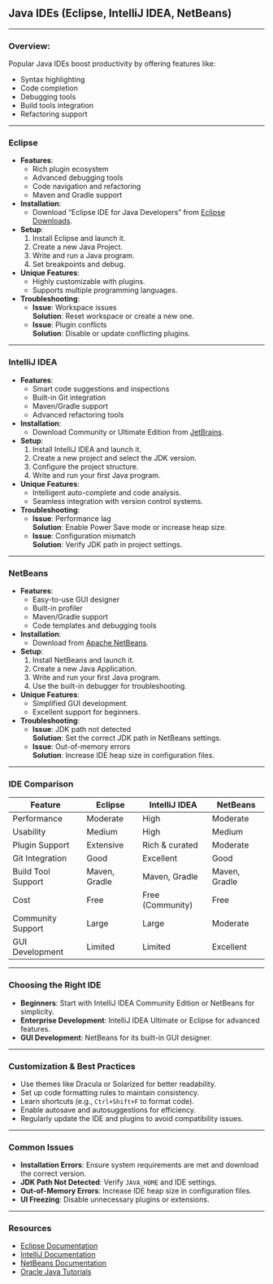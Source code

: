 
## Java IDEs (Eclipse, IntelliJ IDEA, NetBeans)
---

### Overview:
Popular Java IDEs boost productivity by offering features like:
- Syntax highlighting
- Code completion
- Debugging tools
- Build tools integration
- Refactoring support

---

### Eclipse
- **Features**: 
  - Rich plugin ecosystem
  - Advanced debugging tools
  - Code navigation and refactoring
  - Maven and Gradle support
- **Installation**: 
  - Download “Eclipse IDE for Java Developers” from [Eclipse Downloads](https://www.eclipse.org/downloads/).
- **Setup**:
  1. Install Eclipse and launch it.
  2. Create a new Java Project.
  3. Write and run a Java program.
  4. Set breakpoints and debug.
- **Unique Features**:
  - Highly customizable with plugins.
  - Supports multiple programming languages.
- **Troubleshooting**:
  - **Issue**: Workspace issues  
    **Solution**: Reset workspace or create a new one.
  - **Issue**: Plugin conflicts  
    **Solution**: Disable or update conflicting plugins.

---

### IntelliJ IDEA
- **Features**: 
  - Smart code suggestions and inspections
  - Built-in Git integration
  - Maven/Gradle support
  - Advanced refactoring tools
- **Installation**: 
  - Download Community or Ultimate Edition from [JetBrains](https://www.jetbrains.com/idea/download/).
- **Setup**:
  1. Install IntelliJ IDEA and launch it.
  2. Create a new project and select the JDK version.
  3. Configure the project structure.
  4. Write and run your first Java program.
- **Unique Features**:
  - Intelligent auto-complete and code analysis.
  - Seamless integration with version control systems.
- **Troubleshooting**:
  - **Issue**: Performance lag  
    **Solution**: Enable Power Save mode or increase heap size.
  - **Issue**: Configuration mismatch  
    **Solution**: Verify JDK path in project settings.

---

### NetBeans
- **Features**: 
  - Easy-to-use GUI designer
  - Built-in profiler
  - Maven/Gradle support
  - Code templates and debugging tools
- **Installation**: 
  - Download from [Apache NetBeans](https://netbeans.apache.org/download/).
- **Setup**:
  1. Install NetBeans and launch it.
  2. Create a new Java Application.
  3. Write and run your first Java program.
  4. Use the built-in debugger for troubleshooting.
- **Unique Features**:
  - Simplified GUI development.
  - Excellent support for beginners.
- **Troubleshooting**:
  - **Issue**: JDK path not detected  
    **Solution**: Set the correct JDK path in NetBeans settings.
  - **Issue**: Out-of-memory errors  
    **Solution**: Increase IDE heap size in configuration files.

---

### IDE Comparison

| Feature            | Eclipse           | IntelliJ IDEA       | NetBeans          |
|--------------------|-------------------|---------------------|-------------------|
| Performance        | Moderate          | High                | Moderate          |
| Usability          | Medium            | High                | Medium            |
| Plugin Support     | Extensive         | Rich & curated      | Moderate          |
| Git Integration    | Good              | Excellent           | Good              |
| Build Tool Support | Maven, Gradle     | Maven, Gradle       | Maven, Gradle     |
| Cost               | Free              | Free (Community)    | Free              |
| Community Support  | Large             | Large               | Moderate          |
| GUI Development    | Limited           | Limited             | Excellent         |

---

### Choosing the Right IDE
- **Beginners**: Start with IntelliJ IDEA Community Edition or NetBeans for simplicity.
- **Enterprise Development**: IntelliJ IDEA Ultimate or Eclipse for advanced features.
- **GUI Development**: NetBeans for its built-in GUI designer.

---

### Customization & Best Practices
- Use themes like Dracula or Solarized for better readability.
- Set up code formatting rules to maintain consistency.
- Learn shortcuts (e.g., `Ctrl+Shift+F` to format code).
- Enable autosave and autosuggestions for efficiency.
- Regularly update the IDE and plugins to avoid compatibility issues.

---

### Common Issues
- **Installation Errors**: Ensure system requirements are met and download the correct version.
- **JDK Path Not Detected**: Verify `JAVA_HOME` and IDE settings.
- **Out-of-Memory Errors**: Increase IDE heap size in configuration files.
- **UI Freezing**: Disable unnecessary plugins or extensions.

---

### Resources
- [Eclipse Documentation](https://help.eclipse.org/)
- [IntelliJ Documentation](https://www.jetbrains.com/idea/documentation/)
- [NetBeans Documentation](https://netbeans.apache.org/kb/)
- [Oracle Java Tutorials](https://docs.oracle.com/javase/tutorial/)
